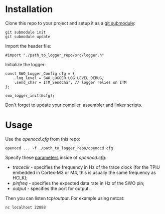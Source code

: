 # Installation

Clone this repo to your project and setup it as a [git submodule](https://git-scm.com/docs/git-submodule):
```
git submodule init
git submodule update
```

Import the header file:
```
#import "./path_to_logger_repo/src/logger.h"
```

Initialize the logger:
```
const SWO_Logger_Config cfg = {
    .log_level = SWO_LOGGER_LOG_LEVEL_DEBUG,
    .send_char = ITM_SendChar, // logger relies on ITM
};

swo_logger_init(&cfg);
```

Don't forget to update your compiler, assembler and linker scripts.

# Usage

Use the *openocd.cfg* from this repo:
```
openocd ... -f ./path_to_logger_repo/openocd.cfg
```
Specify these [parameters](https://openocd.org/doc/html/Architecture-and-Core-Commands.html) inside of *openocd.cfg*:
 - *traceclk* - specifies the frequency in Hz of the trace clock (for the TPIU embedded in Cortex-M3 or M4, this is usually the same frequency as HCLK);
 - *pinfreq* - specifies the expected data rate in Hz of the SWO pin;
 - *output* - specifies the port for output.

Then you can listen tcp/*output*. For example using netcat:
```
nc localhost 22888
```

